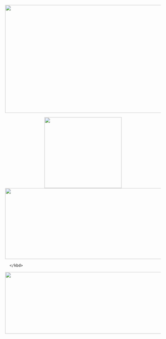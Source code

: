 

 <kbd>
<p align="center">
  <kbd>
  <img width="800" height="350" src="https://media3.giphy.com/media/oYQ9HRm5Mo7VXeMNVR/giphy.gif?cid=790b76115023f566701cdf1bc6ab6353d668b31b9142c000&rid=giphy.gif&ct=g">
  </kbd>
    </p>
<p align="center">
   <kbd>
<img height="230px" width="250px" src="https://github-readme-stats.vercel.app/api?username=swiftmg0d&show_icons=true&include_all_commits=true&theme=radical&hide_border=true" align = "center"/>
<img height="230px" width="550px" src="https://github-readme-stats.vercel.app/api?username=swiftmg0d&show_icons=true&theme=radical" align = "center"/>


      </kbd>
</p>
 

  <p align="center"> 
     <kbd>
<img height="200px" width="800px" src="https://media2.giphy.com/media/13HgwGsXF0aiGY/giphy.gif?cid=ecf05e47bryk6waqc1cx8ie3etlffqlueeuam14ysedtf0jc&rid=giphy.gif&ct=g" align = "center"/>
     </kbd>
</p>

 
 </kbd>
